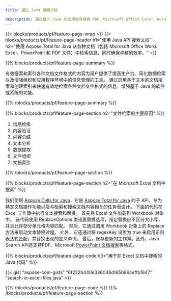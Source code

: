 ```yaml
---
title: 通过 Java 搜索文档 

description: 通过基于 Java 的应用程序搜索 PDF、Microsoft Office Excel、Word、PowerPoint 等文档。
---
```


{{< blocks/products/pf/feature-page-wrap >}}
{{< blocks/products/pf/feature-page-header h1="使用 Java API 搜索文档" h2="使用 Aspose.Total for Java 从各种文档（包括 Microsoft Office Word、Excel、PowerPoint 和 PDF 文件）中检索信息，同时确保卓越的效率。" >}}

{{% blocks/products/pf/feature-page-summary %}}

有效搜索和索引各种文档文件格式的内容为用户提供了提高生产力、简化数据检索以及增强组织和应用程序环境中的信息管理的工具。 通过启用基于文本的文档搜索和创建索引来快速有效地检索各种文档文件格式的信息，增强基于 Java 的软件或系统的功能。

{{% /blocks/products/pf/feature-page-summary  %}}

{{% blocks/products/pf/feature-page-section  h2="文件检索的主要原因" %}}

1. 信息检索
1. 内容验证 
1. 内容总结 
1. 文本分析
1. 数据提取 
1. 文件组织
1. 文档索引 



{{% /blocks/products/pf/feature-page-section %}}

{{% blocks/products/pf/feature-page-section  h2="在 Microsoft Excel 文档中搜索" %}}

我们使用 [Aspose.Cells for Java](https://products.aspose.com/cells/java/)，它是 [Aspose.Total for Java](https://products.aspose.com/total/java/) 的子 API，专为特定文档操作功能以及与检索和搜索文档内容相关的任务而设计。 下面的代码在 Excel 工作簿中执行文本搜索和替换。 首先将 Excel 文件加载到 Workbook 对象中。 该代码使用 ReplaceOptions 类设置替换选项，指定替换应不区分大小写，并且允许部分单元格内容匹配。 然后，它通过调用 Workbook 对象上的 Replace 方法来启动文本替换过程。 此外，它还通过将 regexKey 设置为 true 来启用正则表达式匹配，并替换出现的定义单词。 最后，保存更新的工作簿。此外，Java Search API还支持PDF、Microsoft [PowerPoint 文档搜索](https://products.aspose.com/total/java/search/pptx/)等格式。

{{% blocks/products/pf/feature-page-code h3="用于在 Excel 文档中搜索的 Java 代码" %}}

{{< gist "aspose-com-gists" "6f222b440e336048d165b86ceffb1647" "search-in-excel-files.java" >}}

{{% /blocks/products/pf/feature-page-code  %}}
{{% /blocks/products/pf/feature-page-section %}}
